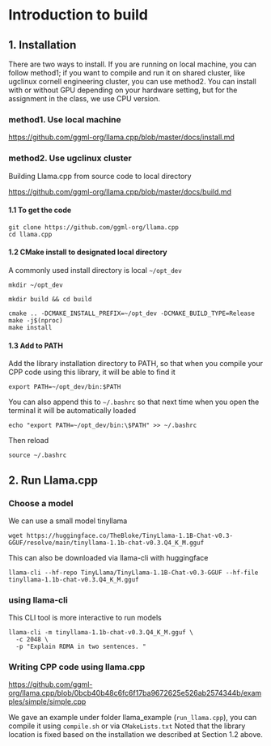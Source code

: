 # Introduction to build

## 1. Installation

There are two ways to install. If you are running on local machine, you can follow method1; if you want to compile and run it on shared cluster, like ugclinux cornell engineering cluster, you can use method2. You can install with or without GPU depending on your hardware setting, but for the assignment in the class, we use CPU version.

### method1. Use local machine
https://github.com/ggml-org/llama.cpp/blob/master/docs/install.md 

### method2. Use ugclinux cluster

Building Llama.cpp from source code to local directory

https://github.com/ggml-org/llama.cpp/blob/master/docs/build.md 


#### 1.1 To get the code

```
git clone https://github.com/ggml-org/llama.cpp
cd llama.cpp
```

#### 1.2 CMake install to designated local directory

A commonly used install directory is local ```~/opt_dev```

```
mkdir ~/opt_dev

mkdir build && cd build

cmake .. -DCMAKE_INSTALL_PREFIX=~/opt_dev -DCMAKE_BUILD_TYPE=Release
make -j$(nproc)
make install
```


#### 1.3 Add to PATH

Add the library installation directory to PATH, so that when you compile your CPP code using this library, it will be able to find it

```
export PATH=~/opt_dev/bin:$PATH
```

You can also append this to ```~/.bashrc``` so that next time when you open the terminal it will be automatically loaded

```
echo "export PATH=~/opt_dev/bin:\$PATH" >> ~/.bashrc
```

Then reload
```
source ~/.bashrc
```


## 2. Run Llama.cpp

### Choose a model

We can use a small model tinyllama
```
wget https://huggingface.co/TheBloke/TinyLlama-1.1B-Chat-v0.3-GGUF/resolve/main/tinyllama-1.1b-chat-v0.3.Q4_K_M.gguf
```

This can also be downloaded via llama-cli with huggingface
```
llama-cli --hf-repo TinyLlama/TinyLlama-1.1B-Chat-v0.3-GGUF --hf-file tinyllama-1.1b-chat-v0.3.Q4_K_M.gguf
```

### using llama-cli
This CLI tool is more interactive to run models

```
llama-cli -m tinyllama-1.1b-chat-v0.3.Q4_K_M.gguf \
  -c 2048 \
  -p "Explain RDMA in two sentences. "
```



### Writing CPP code using llama.cpp

https://github.com/ggml-org/llama.cpp/blob/0bcb40b48c6fc6f17ba9672625e526ab2574344b/examples/simple/simple.cpp

We gave an example under folder llama_example (```run_llama.cpp```), you can compile it using ```compile.sh``` or via ```CMakeLists.txt```
Noted that the library location is fixed based on the installation we described at Section 1.2 above.
